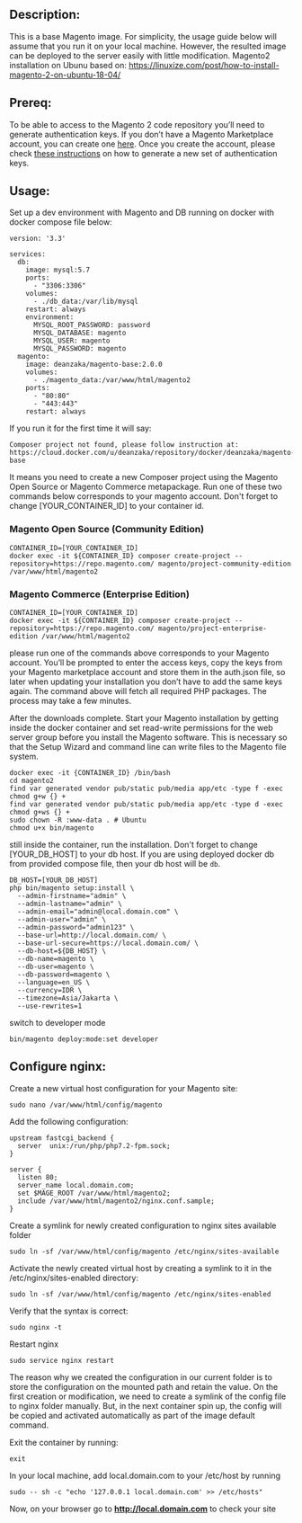 ## Description:
This is a base Magento image. For simplicity, the usage guide below will assume that you run it on your local machine. However, the resulted image can be deployed to the server easily with little modification. Magento2 installation on Ubunu based on: https://linuxize.com/post/how-to-install-magento-2-on-ubuntu-18-04/

## Prereq:
To be able to access to the Magento 2 code repository you’ll need to generate authentication keys. If you don’t have a Magento Marketplace account, you can create one [here](https://www.magentocommerce.com/products/applications/customer/create/). Once you create the account, please check [these instructions](https://devdocs.magento.com/guides/v2.3/install-gde/prereq/connect-auth.html) on how to generate a new set of authentication keys.

## Usage:

Set up a dev environment with Magento and DB running on docker with docker compose file below:

```
version: '3.3'

services:
  db:
    image: mysql:5.7
    ports:
      - "3306:3306"
    volumes:
      - ./db_data:/var/lib/mysql
    restart: always
    environment:
      MYSQL_ROOT_PASSWORD: password
      MYSQL_DATABASE: magento
      MYSQL_USER: magento
      MYSQL_PASSWORD: magento
  magento:
    image: deanzaka/magento-base:2.0.0
    volumes:
      - ./magento_data:/var/www/html/magento2
    ports:
      - "80:80"
      - "443:443"
    restart: always
```
If you run it for the first time it will say:

```
Composer project not found, please follow instruction at:
https://cloud.docker.com/u/deanzaka/repository/docker/deanzaka/magento-base
```

It means you need to create a new Composer project using the Magento Open Source or Magento Commerce metapackage. Run one of these two commands below corresponds to your magento account. Don't forget to change [YOUR_CONTAINER_ID] to your container id.

### Magento Open Source (Community Edition)
```
CONTAINER_ID=[YOUR_CONTAINER_ID]
docker exec -it ${CONTAINER_ID} composer create-project --repository=https://repo.magento.com/ magento/project-community-edition /var/www/html/magento2 
```

### Magento Commerce (Enterprise Edition)
```
CONTAINER_ID=[YOUR_CONTAINER_ID]
docker exec -it ${CONTAINER_ID} composer create-project --repository=https://repo.magento.com/ magento/project-enterprise-edition /var/www/html/magento2
```

please run one of the commands above corresponds to your Magento account.
You’ll be prompted to enter the access keys, copy the keys from your Magento marketplace account and store them in the auth.json file, so later when updating your installation you don’t have to add the same keys again. The command above will fetch all required PHP packages. The process may take a few minutes.

After the downloads complete. Start your Magento installation by getting inside the docker container and set read-write permissions for the web server group before you install the Magento software. This is necessary so that the Setup Wizard and command line can write files to the Magento file system.

```
docker exec -it {CONTAINER_ID} /bin/bash
cd magento2
find var generated vendor pub/static pub/media app/etc -type f -exec chmod g+w {} +
find var generated vendor pub/static pub/media app/etc -type d -exec chmod g+ws {} +
sudo chown -R :www-data . # Ubuntu
chmod u+x bin/magento
```

still inside the container, run the installation. Don't forget to change [YOUR_DB_HOST] to your db host. If you are using deployed docker db from provided compose file, then your db host will be `db`.
```
DB_HOST=[YOUR_DB_HOST]
php bin/magento setup:install \
  --admin-firstname="admin" \
  --admin-lastname="admin" \
  --admin-email="admin@local.domain.com" \
  --admin-user="admin" \
  --admin-password="admin123" \
  --base-url=http://local.domain.com/ \
  --base-url-secure=https://local.domain.com/ \
  --db-host=${DB_HOST} \
  --db-name=magento \
  --db-user=magento \
  --db-password=magento \
  --language=en_US \
  --currency=IDR \
  --timezone=Asia/Jakarta \
  --use-rewrites=1
```

switch to developer mode
```
bin/magento deploy:mode:set developer
```


## Configure nginx:

Create a new virtual host configuration for your Magento site:
```
sudo nano /var/www/html/config/magento
```

Add the following configuration:
```
upstream fastcgi_backend {
  server  unix:/run/php/php7.2-fpm.sock;
}

server {
  listen 80;
  server_name local.domain.com;
  set $MAGE_ROOT /var/www/html/magento2;
  include /var/www/html/magento2/nginx.conf.sample;
}
```

Create a symlink for newly created configuration to nginx sites available folder
```
sudo ln -sf /var/www/html/config/magento /etc/nginx/sites-available
```

Activate the newly created virtual host by creating a symlink to it in the /etc/nginx/sites-enabled directory:
```
sudo ln -sf /var/www/html/config/magento /etc/nginx/sites-enabled
```

Verify that the syntax is correct:
```
sudo nginx -t
```

Restart nginx
```
sudo service nginx restart
```

The reason why we created the configuration in our current folder is to store the configuration on the mounted path and retain the value. On the first creation or modification, we need to create a symlink of the config file to nginx folder manually. But, in the next container spin up, the config will be copied and activated automatically as part of the image default command.

Exit the container by running:
```
exit
```

In your local machine, add local.domain.com to your /etc/host by running
```
sudo -- sh -c "echo '127.0.0.1 local.domain.com' >> /etc/hosts"
```

Now, on your browser go to **http://local.domain.com** to check your site